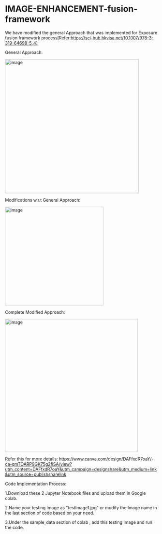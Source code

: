 # IMAGE-ENHANCEMENT-fusion-framework
We have modified the general Approach that was implemented for Exposure fusion framework process[Refer:https://sci-hub.hkvisa.net/10.1007/978-3-319-64698-5_4]

General Approach:


<img width="442" alt="image" src="https://user-images.githubusercontent.com/100078593/231874205-b9d69a68-f881-41af-b125-a8bde14e39a5.png">

Modifications w.r.t General Approach:


<img width="325" alt="image" src="https://user-images.githubusercontent.com/100078593/231874490-4c94aef7-d5bc-4896-9d2a-f36731792016.png">


Complete Modified Approach:


<img width="439" alt="image" src="https://user-images.githubusercontent.com/100078593/231874653-a04cc58f-87a8-4723-9a47-d1dfe3eec1d4.png">


Refer this for more details:
https://www.canva.com/design/DAFfxdR7oaY/-ca-qmTOARP9GK75g2fiSA/view?utm_content=DAFfxdR7oaY&utm_campaign=designshare&utm_medium=link&utm_source=publishsharelink


Code Implementation Process:


1.Download these 2 Jupyter Notebook files and upload them in Google colab.

2.Name your testing Image as "testImage1.jpg" or modify the Image name in the last section of code based on your need.

3.Under the sample_data section of colab , add this testing Image and run the code.
